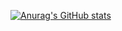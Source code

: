 [![Anurag's GitHub stats](https://github-readme-stats.vercel.app/api?username=Bicheng-guo)](https://github.com/anuraghazra/github-readme-stats)
